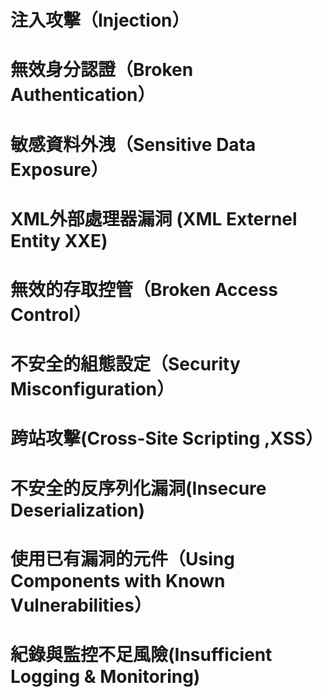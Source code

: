 # 注入攻擊（Injection）
# 無效身分認證（Broken Authentication）
# 敏感資料外洩（Sensitive Data Exposure）
# XML外部處理器漏洞 (XML Externel Entity XXE)
# 無效的存取控管（Broken Access Control）
# 不安全的組態設定（Security Misconfiguration）
# 跨站攻擊(Cross-Site Scripting ,XSS）
# 不安全的反序列化漏洞(Insecure Deserialization)
# 使用已有漏洞的元件（Using Components with Known Vulnerabilities）
# 紀錄與監控不足風險(Insufficient Logging & Monitoring)
